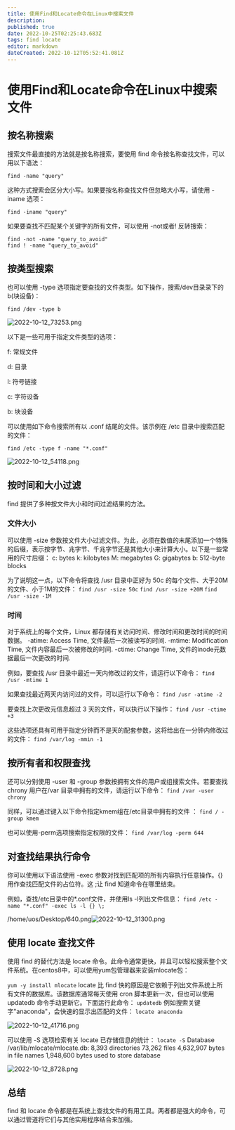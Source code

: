 ```yaml
---
title: 使用Find和Locate命令在Linux中搜索文件
description: 
published: true
date: 2022-10-25T02:25:43.683Z
tags: find locate
editor: markdown
dateCreated: 2022-10-12T05:52:41.081Z
---
```


# 使用Find和Locate命令在Linux中搜索文件
## 按名称搜索
搜索文件最直接的方法就是按名称搜索，要使用 find 命令按名称查找文件，可以用以下语法：

`find -name "query"`

这种方式搜索会区分大小写。如果要按名称查找文件但忽略大小写，请使用 -iname 选项：

`find -iname "query"`

如果要查找不匹配某个关键字的所有文件，可以使用 -not或者! 反转搜索：
```
find -not -name "query_to_avoid"
find ! -name "query_to_avoid"
```

## 按类型搜索

也可以使用 -type 选项指定要查找的文件类型。如下操作，搜索/dev目录录下的 b(块设备)：

`find /dev -type b`

![2022-10-12_73253.png](/2022-10-12_73253.png)

以下是一些可用于指定文件类型的选项：

f: 常规文件

d: 目录

l: 符号链接

c: 字符设备

b: 块设备

可以使用如下命令搜索所有以 .conf 结尾的文件。该示例在 /etc 目录中搜索匹配的文件：

`find /etc -type f -name "*.conf"`

![2022-10-12_54118.png](/2022-10-12_54118.png)

## 按时间和大小过滤

find 提供了多种按文件大小和时间过滤结果的方法。

### 文件大小

可以使用 -size 参数按文件大小过滤文件。为此，必须在数值的末尾添加一个特殊的后缀，表示按字节、兆字节、千兆字节还是其他大小来计算大小。以下是一些常用的尺寸后缀：
c: bytes
k: kilobytes
M: megabytes
G: gigabytes
b: 512-byte blocks

为了说明这一点，以下命令将查找 /usr 目录中正好为 50c 的每个文件、大于20M的文件、小于1M的文件：
`find /usr -size 50c`
`find /usr -size +20M`
`find /usr -size -1M`

### 时间

对于系统上的每个文件，Linux 都存储有关访问时间、修改时间和更改时间的时间数据。
-atime: Access Time, 文件最后一次被读写的时间.
-mtime: Modification Time, 文件内容最后一次被修改的时间.
-ctime: Change Time, 文件的inode元数据最后一次更改的时间.

例如，要查找 /usr 目录中最近一天内修改过的文件，请运行以下命令：
`find /usr -mtime 1`

如果查找最近两天内访问过的文件，可以运行以下命令：
`find /usr -atime -2`

要查找上次更改元信息超过 3 天的文件，可以执行以下操作：
`find /usr -ctime +3`

这些选项还具有可用于指定分钟而不是天的配套参数，这将给出在一分钟内修改过的文件：
`find /var/log -mmin -1`

## 按所有者和权限查找

还可以分别使用 -user 和 -group 参数按拥有文件的用户或组搜索文件。若要查找 chrony 用户在/var 目录中拥有的文件，请运行以下命令：
`find /var -user chrony`

同样，可以通过键入以下命令指定kmem组在/etc目录中拥有的文件 ：
`find / -group kmem`

也可以使用-perm选项搜索指定权限的文件：
`find /var/log -perm 644`

## 对查找结果执行命令

你可以使用以下语法使用 -exec 参数对找到匹配项的所有内容执行任意操作。{} 用作查找匹配文件的占位符。这 \;让 find 知道命令在哪里结束。

例如，查找/etc目录中的*.conf文件，并使用ls -l列出文件信息：
`find /etc -name "*.conf" -exec ls -l {} \;`

/home/uos/Desktop/640.png![2022-10-12_31300.png](/2022-10-12_31300.png)

## 使用 locate 查找文件
使用 find 的替代方法是 locate 命令。此命令通常更快，并且可以轻松搜索整个文件系统。在centos8中，可以使用yum包管理器来安装mlocate包：

`yum -y install mlocate`
locate 比 find 快的原因是它依赖于列出文件系统上所有文件的数据库。该数据库通常每天使用 cron 脚本更新一次，但也可以使用 updatedb 命令手动更新它。下面运行此命令：
`updatedb`
例如搜索关键字"anaconda"，会快速的显示出匹配的文件：
`locate anaconda`

![2022-10-12_41716.png](/2022-10-12_41716.png)

可以使用 -S 选项检索有关 locate 已存储信息的统计：
`locate -S`
Database /var/lib/mlocate/mlocate.db:
8,393 directories
73,262 files
4,632,907 bytes in file names
1,948,600 bytes used to store database

![2022-10-12_8728.png](/2022-10-12_8728.png)

## 总结
find 和 locate 命令都是在系统上查找文件的有用工具。两者都是强大的命令，可以通过管道将它们与其他实用程序结合来加强。


